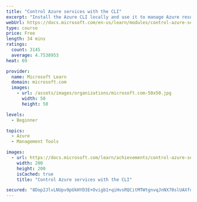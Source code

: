 ```yaml
---
title: "Control Azure services with the CLI"
excerpt: "Install the Azure CLI locally and use it to manage Azure resources."
webUrl: https://docs.microsoft.com/en-us/learn/modules/control-azure-services-with-cli/
type: course
price: Free
length: 34 mins
ratings:
  count: 3145
  average: 4.7538953
heat: 69

provider:
  name: Microsoft Learn
  domain: microsoft.com
  images:
    - url: /assets/images/organizations/microsoft.com-50x50.jpg
      width: 50
      height: 50

levels:
  - Beginner

topics:
  - Azure
  - Management Tools

images:
  - url: https://docs.microsoft.com/learn/achievements/control-azure-services-with-cli-social.png
    width: 200
    height: 200
    isCached: true
    title: "Control Azure services with the CLI"

secured: "8Dop2JlvLNUpv9pUkHYD3E+Ovigb1+qiHvsRQCitMTWtgnvqJnNX70slUAXfdVLSdWRoqC+0b1k7LmGEuEqV0AbdT2ULnAPcdWqqZAtUwol3MPmnHCsEV9s+AAFQ6zIF3jPD8jS08v5JnNA98jYqwDbe+O/fl5FqUXCFtWyv4k+094jb7HArU2ssleeDcg3WqaLDhtHs4ktdMJszh8a24GZTMbALr/pWhh0+ulcvYysfzIlOE3zK9ZOANpaxuvgJRPXyPeKrxUkFNLizhRye7gBRT5F6uu+utP1/c8+lB0pD/ujdd1/PfBJumInAquUF1s3DOvcOW3lJ03HPle1PdSYF3KiHEovPN0gNOmr1G3iJO4V4aMoK6r45hPnd3rlhZlrANLuv8Ew6UNCqzgB/ZA==;gtmVcTmIksnZDspHb4vTkg=="
---
```


